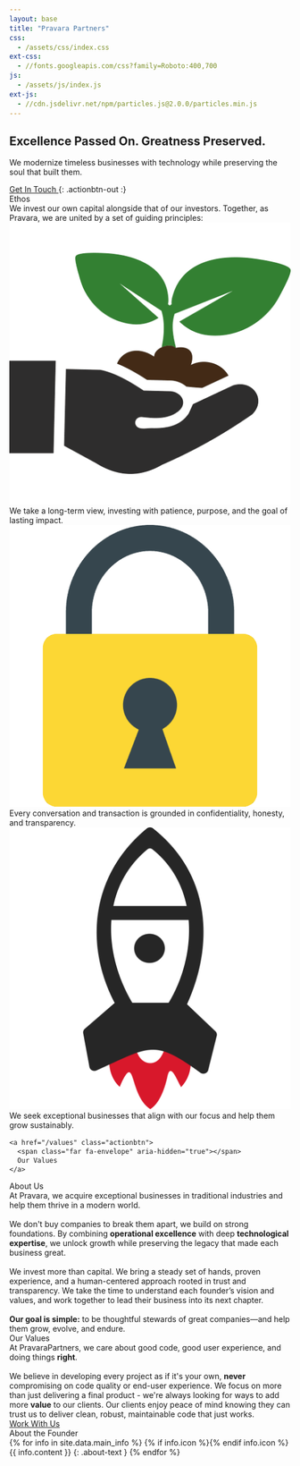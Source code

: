 ```yaml
---
layout: base
title: "Pravara Partners"
css:
  - /assets/css/index.css
ext-css:
  - //fonts.googleapis.com/css?family=Roboto:400,700
js:
  - /assets/js/index.js
ext-js:
  - //cdn.jsdelivr.net/npm/particles.js@2.0.0/particles.min.js
---
```


<div id="header" class="cut1" markdown="1">

<div id="header-inner" markdown="1">

## Excellence Passed On. Greatness Preserved.

We modernize timeless businesses with technology while preserving the soul that built them.

<a href="/contact" class="actionbtn">
  <span class="far fa-envelope" aria-hidden="true"></span>
  Get In Touch
</a>
{: .actionbtn-out :}

</div>

<div id="particles-js"></div>

</div>

<div id="main-sections">

<div id="services-out" class="page-section cut1">
  <div id="services">
    <div class="section-title">Ethos</div>
    <div class="section-subtitle">We invest our own capital alongside that of our investors. Together, as Pravara, we are united by a set of guiding principles:</div>
    <div id="services-list">
      <div class="service">
        <img class="service-img" alt="Service image" src="/assets/img/scale-flexiple/ethos1.png" />
        <div class="service-text">We take a long-term view, investing with patience, purpose, and the goal of lasting impact.</div>
      </div>
      <div class="service">
        <img class="service-img" alt="Service image" src="/assets/img/scale-flexiple/ethos2.png" />
        <div class="service-text">Every conversation and transaction is grounded in confidentiality, honesty, and transparency.</div>
      </div>
      <div id="services-break"></div>
      <div class="service">
        <img class="service-img" alt="Service image" src="/assets/img/scale-flexiple/ethos3.png" />
        <div class="service-text">We seek exceptional businesses that align with our focus and help them grow sustainably.</div>
      </div>
    </div>

    <a href="/values" class="actionbtn">
      <span class="far fa-envelope" aria-hidden="true"></span>
      Our Values
    </a>
  </div>
</div>

<div class="cut-buffer aboutus-buffer"></div>

<div id="aboutus-out" class="page-section grey-section cut2">
  <div id="aboutus">
    <div class="section-title">About Us</div>
    <div id="aboutus-text">
      At Pravara, we acquire exceptional businesses in traditional industries and help them thrive in a modern world. <br/> <br/> We don't buy companies to break them apart, we build on strong foundations. By combining <b>operational excellence</b> with deep <b>technological expertise</b>, we unlock growth while preserving the legacy that made each business great.<br/><br/>We invest more than capital. We bring a steady set of hands, proven experience, and a human-centered approach rooted in trust and transparency. We take the time to understand each founder’s vision and values, and work together to lead their business into its next chapter.<br/><br/><b>Our goal is simple:</b> to be thoughtful stewards of great companies—and help them grow, evolve, and endure.
    </div>
  </div>
</div>

<div class="cut-buffer values-buffer"></div>

<div id="values-out" class="page-section cut2">
  <div id="values">
	  <div class="section-title">Our Values</div>
    <div id="values-text">
      At PravaraPartners, we care about good code, good user experience, and doing things <b>right</b>.<br/><br/>
      We believe in developing every project as if it's your own, <b>never </b>compromising on code quality or end-user experience. We focus on more than just delivering a final product - we're always looking for ways to add more <b>value</b> to our clients. Our clients enjoy peace of mind knowing they can trust us to deliver clean, robust, maintainable code that just works.
    </div>
    <a href="/contact" class="actionbtn">
      Work With Us
    </a>
  </div>
</div>

<div class="cut-buffer"></div>

<div id="aboutme-section-out" class="page-section grey-section cut2">
  <div id="aboutme-section">
    <div class="section-title">About the Founder</div>
	<div id="aboutme-list" markdown="1">
{% for info in site.data.main_info %}
{% if info.icon %}<span class="about-icon fa-fw {{ info.icon }}" aria-hidden="true"></span>{% endif info.icon %}
<span class="about-content">{{ info.content }}</span>
{: .about-text }
{% endfor %}
</div>
  </div>
</div>

<div class="cut-buffer portfolio-buffer"></div>

</div>

